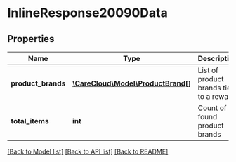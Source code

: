 # InlineResponse20090Data

## Properties
Name | Type | Description | Notes
------------ | ------------- | ------------- | -------------
**product_brands** | [**\CareCloud\Model\ProductBrand[]**](ProductBrand.md) | List of product brands tied to a reward | [optional] 
**total_items** | **int** | Count of all found product brands | [optional] 

[[Back to Model list]](../../README.md#documentation-for-models) [[Back to API list]](../../README.md#documentation-for-api-endpoints) [[Back to README]](../../README.md)

